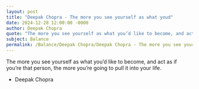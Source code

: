 ```yaml
---
layout: post
title: "Deepak Chopra - The more you see yourself as what youd"
date: 2024-12-28 12:00:00 -0000
author: Deepak Chopra
quote: "The more you see yourself as what you’d like to become, and act as if you’re that person, the more you’re going to pull it into your life."
subject: Balance
permalink: /Balance/Deepak Chopra/Deepak Chopra - The more you see yourself as what youd
---
```


The more you see yourself as what you’d like to become, and act as if you’re that person, the more you’re going to pull it into your life.

- Deepak Chopra
